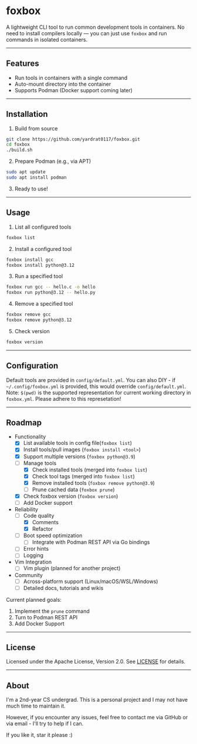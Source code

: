 # foxbox

A lightweight CLI tool to run common development tools in containers. No need to install compilers locally — you can just use `foxbox` and run commands in isolated containers.

---

## Features

- Run tools in containers with a single command
- Auto-mount directory into the container
- Supports Podman (Docker support coming later)

---

## Installation

1. Build from source

```bash
git clone https://github.com/yardrat0117/foxbox.git
cd foxbox
./build.sh
```

2. Prepare Podman (e.g., via APT)

```bash
sudo apt update
sudo apt install podman
```

3. Ready to use!

---

## Usage

1. List all configured tools

```bash
foxbox list
```

2. Install a configured tool

```bash
foxbox install gcc
foxbox install python@3.12
```

3. Run a specified tool

```bash
foxbox run gcc -- hello.c -o hello
foxbox run python@3.12 -- hello.py
```

4. Remove a specified tool
```bash
foxbox remove gcc
foxbox remove python@3.12
```


5. Check version

```bash
foxbox version
```

---

## Configuration

Default tools are provided in `config/default.yml`. 
You can also DIY - if `~/.config/foxbox.yml` is provided, this would override `config/default.yml`.
Note: `$(pwd)` is the supported representation for current working directory in `foxbox.yml`. Please adhere to this represetation!

---

## Roadmap

- Functionality
    - [x] List available tools in config file(`foxbox list`)
    - [x] Install tools/pull images (`foxbox install <tool>`)
    - [x] Support multiple versions (`foxbox python@3.9`)
    - [ ] Manage tools 
        - [x] Check installed tools (merged into `foxbox list`)
        - [x] Check tool tags (merged into `foxbox list`)
        - [x] Remove installed tools (`foxbox remove python@3.9`)
        - [ ] Prune cached data (`foxbox prune`)
    - [x] Check foxbox version (`foxbox version`)
    - [ ] Add Docker support
- Reliability
    - [ ] Code quality
        - [x] Comments
        - [x] Refactor
    - [ ] Boot speed optimization
        - [ ] Integrate with Podman REST API via Go bindings
    - [ ] Error hints
    - [ ] Logging
- Vim Integration
    - [ ] Vim plugin (planned for another project)
- Community
    - [ ] Across-platform support (Linux/macOS/WSL/Windows)
    - [ ] Detailed docs, tutorials and wikis

Current planned goals:

1. Implement the `prune` command
2. Turn to Podman REST API
3. Add Docker Support

---

## License

Licensed under the Apache License, Version 2.0. See [LICENSE](./LICENSE) for details.

---

## About

I'm a 2nd-year CS undergrad. This is a personal project and I may not have much time to maintain it.

However, if you encounter any issues, feel free to contact me via GitHub or via email - I'll try to help if I can.

If you like it, star it please :)
